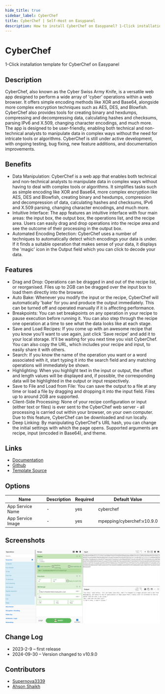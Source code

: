 ```yaml
---
hide_title: true
sidebar_label: CyberChef
title: CyberChef | Self-Host on Easypanel
description: How to install CyberChef on Easypanel? 1-Click installation template for CyberChef on Easypanel
---
```


<!-- generated -->

# CyberChef

1-Click installation template for CyberChef on Easypanel

## Description

CyberChef, also known as the Cyber Swiss Army Knife, is a versatile web app designed to perform a wide array of &#39;cyber&#39; operations within a web browser. It offers simple encoding methods like XOR and Base64, alongside more complex encryption techniques such as AES, DES, and Blowfish. CyberChef also provides tools for creating binary and hexdumps, compressing and decompressing data, calculating hashes and checksums, parsing IPv6 and X.509, changing character encodings, and much more. The app is designed to be user-friendly, enabling both technical and non-technical analysts to manipulate data in complex ways without the need for intricate tools or algorithms. CyberChef is still under active development, with ongoing testing, bug fixing, new feature additions, and documentation improvements.

## Benefits

- Data Manipulation: CyberChef is a web app that enables both technical and non-technical analysts to manipulate data in complex ways without having to deal with complex tools or algorithms. It simplifies tasks such as simple encoding like XOR and Base64, more complex encryption like AES, DES and Blowfish, creating binary and hexdumps, compression and decompression of data, calculating hashes and checksums, IPv6 and X.509 parsing, changing character encodings, and much more.
- Intuitive Interface: The app features an intuitive interface with four main areas: the input box, the output box, the operations list, and the recipe area. Users can easily drag and drop operations into the recipe area and see the outcome of their processing in the output box.
- Automated Encoding Detection: CyberChef uses a number of techniques to automatically detect which encodings your data is under. If it finds a suitable operation that makes sense of your data, it displays the 'magic' icon in the Output field which you can click to decode your data.

## Features

- Drag and Drop: Operations can be dragged in and out of the recipe list, or reorganised. Files up to 2GB can be dragged over the input box to load them directly into the browser.
- Auto Bake: Whenever you modify the input or the recipe, CyberChef will automatically 'bake' for you and produce the output immediately. This can be turned off and operated manually if it is affecting performance.
- Breakpoints: You can set breakpoints on any operation in your recipe to pause execution before running it. You can also step through the recipe one operation at a time to see what the data looks like at each stage.
- Save and Load Recipes: If you come up with an awesome recipe that you know you’ll want to use again, just click 'Save recipe' and add it to your local storage. It'll be waiting for you next time you visit CyberChef. You can also copy the URL, which includes your recipe and input, to easily share it with others.
- Search: If you know the name of the operation you want or a word associated with it, start typing it into the search field and any matching operations will immediately be shown.
- Highlighting: When you highlight text in the input or output, the offset and length values will be displayed and, if possible, the corresponding data will be highlighted in the output or input respectively.
- Save to File and Load from File: You can save the output to a file at any time or load a file by dragging and dropping it into the input field. Files up to around 2GB are supported.
- Client-Side Processing: None of your recipe configuration or input (either text or files) is ever sent to the CyberChef web server - all processing is carried out within your browser, on your own computer. Due to this feature, CyberChef can be downloaded and run locally.
- Deep Linking: By manipulating CyberChef's URL hash, you can change the initial settings with which the page opens. Supported arguments are recipe, input (encoded in Base64), and theme.

## Links

- [Documentation](https://github.com/gchq/CyberChef/wiki)
- [Github](https://github.com/gchq/CyberChef)
- [Template Source](https://github.com/easypanel-io/templates/tree/main/templates/cyberchef)

## Options

Name | Description | Required | Default Value
-|-|-|-
App Service Name | - | yes | cyberchef
App Service Image | - | yes | mpepping/cyberchef:v10.9.0

## Screenshots

![CyberChef Screenshot](./assets/screenshot.png)

## Change Log

- 2023-2-9 – first release
- 2024-09-30 – Version changed to v10.9.0

## Contributors

- [Supernova3339](https://github.com/Supernova3339)
- [Ahson Shaikh](https://github.com/MuhammadAhsanDonuts)
